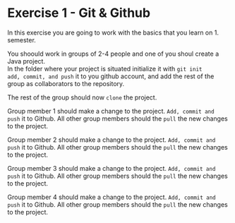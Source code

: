 # Exercise 1 - Git & Github

In this exercise you are going to work with the basics that you learn on 1. semester.

You shoould work in groups of 2-4 people and one of you shoul create a Java project.    
In the folder where your project is situated initialize it with ```` git init ````      
```` add, commit, and push ```` it to you github account, and add the rest of the group as collaborators to the repository. 

The rest of the group should now ```` clone ```` the project.

Group member 1 should make a change to the project. ```` Add, commit and push ```` it to Github.
All other group members should the ```` pull ```` the new changes to the project.

Group member 2 should make a change to the project. ```` Add, commit and push ```` it to Github.
All other group members should the ```` pull ```` the new changes to the project.    

Group member 3 should make a change to the project. ```` Add, commit and push ```` it to Github.
All other group members should the ```` pull ```` the new changes to the project.

Group member 4 should make a change to the project. ```` Add, commit and push ```` it to Github.
All other group members should the ```` pull ```` the new changes to the project.  
